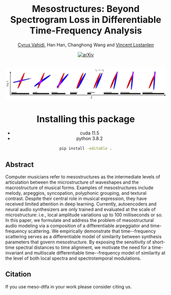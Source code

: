 <div align="center">

# Mesostructures: Beyond Spectrogram Loss in Differentiable Time-Frequency Analysis

[Cyrus Vahidi](cyruvahidi.com), Han Han, Changhong Wang and [Vincent Lostanlen](lostanlen.com)

 [![arXiv]()]()

<br>

<img src="docs/assets/AM_FM_delta_chirps.png">

# Installing this package
* cuda 11.5
* python 3.8.2
```bash
pip install -editable .
```

</div>

## Abstract
Computer musicians refer to mesostructures as the intermediate levels of articulation between the microstructure of waveshapes and the macrostructure of musical forms. Examples of mesostructures include melody, arpeggios, syncopation, polyphonic grouping, and textural contrast.
Despite their central role in musical expression, they have received limited attention in deep learning.
Currently, autoencoders and neural audio synthesizers are only trained and evaluated at the scale of microstructure: i.e., local amplitude variations up to 100 milliseconds or so.
In this paper, we formulate and address the problem of mesostructural audio modeling via a composition of a differentiable arpeggiator and time-frequency scattering. We empirically demonstrate that time--frequency scattering serves as a differentiable model of similarity between synthesis parameters that govern mesostructure.
By exposing the sensitivity of short-time spectral distances to time alignment, we motivate the need for a time-invariant and multiscale differentiable time--frequency model of similarity at the level of both local spectra and spectrotemporal modulations. 

## Citation
If you use meso-dtfa in your work please consider citing us.
```

```
